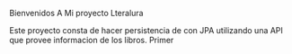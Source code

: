 Bienvenidos A Mi proyecto Lteralura

Este proyecto consta de hacer persistencia de con JPA utilizando una API que provee informacion de los libros.
Primer